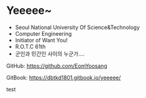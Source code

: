 # Yeeeee~

* Seoul National University Of Science&Technology
* Computer Engineering
* Initiator of Want You!
* R.O.T.C 61th
* 군인과 민간인 사이의 누군가....

GitHub: https://github.com/EomYoosang

GitBook: https://dbtkd1801.gitbook.io/yeeeee/

test
